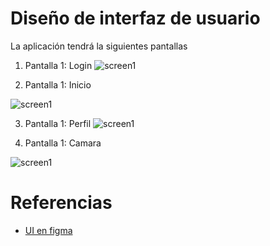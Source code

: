 # Diseño de interfaz de usuario

La aplicación tendrá la siguientes pantallas

1. Pantalla 1: Login
![screen1](<img width="397" height="852" alt="image" src="https://github.com/user-attachments/assets/2a35fb3c-37df-4bf8-926d-bdfaabc9e522" />)

2. Pantalla 1: Inicio

![screen1](<img width="412" height="859" alt="image" src="https://github.com/user-attachments/assets/363209e9-5a94-451a-8788-5ca50bb201e3" />)

3. Pantalla 1: Perfil
![screen1](<img width="397" height="848" alt="image" src="https://github.com/user-attachments/assets/498af4f2-239f-4421-890a-da7f10a0f3f7" />)

4. Pantalla 1: Camara

![screen1](<img width="414" height="851" alt="image" src="https://github.com/user-attachments/assets/2a7955e3-925a-4266-944b-452bff3b7f1e" />)


# Referencias

- [UI en figma](https://www.figma.com/proto/eTE0InXphX5qA10if5bawJ/DailyPic?node-id=1-5&p=f&t=8fneBkgtHmUSg8kN-0&scaling=scale-down&content-scaling=fixed&page-id=0%3A1)
